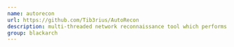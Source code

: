 ```yaml
---
name: autorecon
url: https://github.com/Tib3rius/AutoRecon
description: multi-threaded network reconnaissance tool which performs automated enumeration of services. URL : https://github.com/Tib3rius/AutoRecon Groups : blackarch blackarch-automation blackarch-recon blackarch-scanner
group: blackarch
---
```


